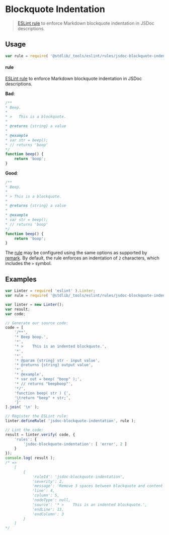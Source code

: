 <!--

@license Apache-2.0

Copyright (c) 2018 The Stdlib Authors.

Licensed under the Apache License, Version 2.0 (the "License");
you may not use this file except in compliance with the License.
You may obtain a copy of the License at

   http://www.apache.org/licenses/LICENSE-2.0

Unless required by applicable law or agreed to in writing, software
distributed under the License is distributed on an "AS IS" BASIS,
WITHOUT WARRANTIES OR CONDITIONS OF ANY KIND, either express or implied.
See the License for the specific language governing permissions and
limitations under the License.

-->

# Blockquote Indentation

> [ESLint rule][eslint-rules] to enforce Markdown blockquote indentation in JSDoc descriptions.

<section class="intro">

</section>

<!-- /.intro -->

<section class="usage">

## Usage

```javascript
var rule = require( '@stdlib/_tools/eslint/rules/jsdoc-blockquote-indentation' );
```

#### rule

[ESLint rule][eslint-rules] to enforce Markdown blockquote indentation in JSDoc descriptions.

**Bad**:

<!-- eslint-disable stdlib/jsdoc-blockquote-indentation, stdlib/jsdoc-markdown-remark -->

```javascript
/**
* Beep.
*
* >   This is a blockquote.
*
* @returns {string} a value
*
* @example
* var str = beep();
* // returns 'boop'
*/
function beep() {
    return 'boop';
}
```

**Good**:

```javascript
/**
* Beep.
*
* > This is a blockquote.
*
* @returns {string} a value
*
* @example
* var str = beep();
* // returns 'boop'
*/
function beep() {
    return 'boop';
}
```

The [rule][eslint-rules] may be configured using the same options as supported by [remark][remark-lint-blockquote-indentation]. By default, the rule enforces an indentation of `2` characters, which includes the `>` symbol.

</section>

<!-- /.usage -->

<section class="examples">

## Examples

<!-- eslint no-undef: "error" -->

```javascript
var Linter = require( 'eslint' ).Linter;
var rule = require( '@stdlib/_tools/eslint/rules/jsdoc-blockquote-indentation' );

var linter = new Linter();
var result;
var code;

// Generate our source code:
code = [
    '/**',
    '* Beep boop.',
    '*',
    '* >    This is an indented blockquote.',
    '*',
    '*',
    '* @param {string} str - input value',
    '* @returns {string} output value',
    '*',
    '* @example',
    '* var out = beep( "boop" );',
    '* // returns "beepboop"',
    '*/',
    'function beep( str ) {',
    '\treturn "beep" + str;',
    '}'
].join( '\n' );

// Register the ESLint rule:
linter.defineRule( 'jsdoc-blockquote-indentation', rule );

// Lint the code:
result = linter.verify( code, {
    'rules': {
        'jsdoc-blockquote-indentation': [ 'error', 2 ]
    }
});
console.log( result );
/* =>
    [
        {
            'ruleId': 'jsdoc-blockquote-indentation',
            'severity': 2,
            'message': 'Remove 3 spaces between blockquote and content',
            'line': 4,
            'column': 5,
            'nodeType': null,
            'source': '* >    This is an indented blockquote.',
            'endLine': 13,
            'endColumn': 3
        }
    ]
*/
```

</section>

<!-- /.examples -->

<section class="links">

[eslint-rules]: https://eslint.org/docs/developer-guide/working-with-rules

[remark-lint-blockquote-indentation]: https://github.com/remarkjs/remark-lint/tree/19150d94f89f7a0d94d083417890236d11839641/packages/remark-lint-blockquote-indentation

</section>

<!-- /.links -->
